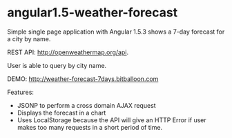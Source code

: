 # angular1.5-weather-forecast

Simple single page application with Angular 1.5.3 shows a 7-day forecast for a city by name.

REST API: http://openweathermap.org/api.

User is able to query by city name.

DEMO: http://weather-forecast-7days.bitballoon.com

Features:

- JSONP to perform a cross domain AJAX request
- Displays the forecast in a chart
- Uses LocalStorage because the API will give an HTTP Error if user makes too many requests in a short period of time.




